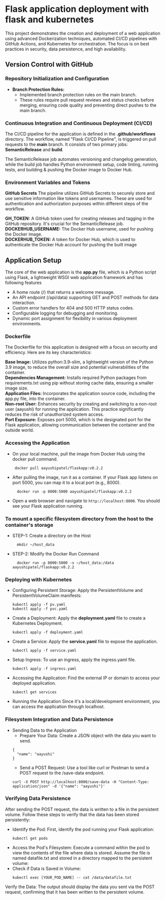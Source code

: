 # Flask application deployment with flask and kubernetes
This project demonstrates the creation and deployment of a web application using advanced Dockerization techniques, automated CI/CD pipelines with GitHub Actions, and Kubernetes for orchestration. The focus is on best practices in security, data persistence, and high availability.

## Version Control with GitHub
### Repository Initialization and Configuration
- **Branch Protection Rules:**
  - Implemented branch protection rules on the main branch.
  - These rules require pull request reviews and status checks before merging, ensuring code quality and preventing direct pushes to the main branch.
### Continuous Integration and Continuous Deployment (CI/CD)
The CI/CD pipeline for the application is defined in the **.github/workflows** directory. The workflow, named "Flask CI/CD Pipeline", is triggered on pull requests to the **main** branch. It consists of two primary jobs: **SemanticRelease** and **build**.

The SemanticRelease job automates versioning and changelog generation, while the build job handles Python environment setup, code linting, running tests, and building & pushing the Docker image to Docker Hub.

### Environment Variables and Tokens
**GitHub Secrets**
The pipeline utilizes GitHub Secrets to securely store and use sensitive information like tokens and usernames. These are used for authentication and authorization purposes within different steps of the workflow.

**GH_TOKEN:** A GitHub token used for creating releases and tagging in the GitHub repository. It's crucial for the SemanticRelease job.<br>
**DOCKERHUB_USERNAME:** The Docker Hub username, used for pushing the Docker image.<br>
**DOCKERHUB_TOKEN:** A token for Docker Hub, which is used to authenticate the Docker Hub account for pushing the built image<br>

## Application Setup
The core of the web application is the **app.py** file, which is a Python script using Flask, a lightweight WSGI web application framework and has following features<br>

- A home route (/) that returns a welcome message.
- An API endpoint (/api/data) supporting GET and POST methods for data interaction.
- Custom error handlers for 404 and 500 HTTP status codes.
- Configurable logging for debugging and monitoring.
- Dynamic port assignment for flexibility in various deployment environments.

### Dockerfile
The Dockerfile for this application is designed with a focus on security and efficiency. Here are its key characteristics:

**Base Image:** Utilizes python:3.9-slim, a lightweight version of the Python 3.9 image, to reduce the overall size and potential vulnerabilities of the container.<br>
**Dependencies Management:** Installs required Python packages from requirements.txt using pip without storing cache data, ensuring a smaller image size.<br>
**Application Files:** Incorporates the application source code, including the app.py file, into the container.<br>
**Non-root User:** Enhances security by creating and switching to a non-root user (aayushi) for running the application. This practice significantly reduces the risk of unauthorized system access.<br>
**Port Exposure:** Exposes port 5000, which is the designated port for the Flask application, allowing communication between the container and the outside world.<br>

### Accessing the Application
- On your local machine, pull the image from Docker Hub using the docker pull command.
  ```
   docker pull aayushipatel/flaskapp:v0.2.2
  ```
- After pulling the image, run it as a container. If your Flask app listens on port 5000, you can map it to a local port (e.g., 8000).
  ```
    docker run -p 8000:5000 aayushipatel/flaskapp:v0.2.2

  ```
- Open a web browser and navigate to ``` http://localhost:8000 ```. You should see your Flask application running.

###  To mount a specific filesystem directory from the host to the container's storage
- STEP-1:  Create a directory on the Host
  ```
    mkdir ~/host_data
  ```
- STEP-2: Modify the Docker Run Command
  ```
    docker run -p 8000:5000 -v ~/host_data:/data aayushipatel/flaskapp:v0.2.2
  ```
### Deploying with Kubernetes
- Configuring Persistent Storage: Apply the PersistentVolume and PersistentVolumeClaim manifests:
  ```
  kubectl apply -f pv.yaml
  kubectl apply -f pvc.yaml
  ```
- Create a Deployment: Apply the **deployment.yaml** file to create a Kubernetes Deployment.
  ```
  kubectl apply -f deployment.yaml
  ```
- Create a Service: Apply the **service.yaml** file to expose the application.
  ```
  kubectl apply -f service.yaml
  ```
- Setup Ingress: To use an ingress, apply the ingress.yaml file.
  ```
  kubectl apply -f ingress.yaml
  ```
- Accessing the Application: Find the external IP or domain to access your deployed application.
  ```
  kubectl get services
  ```
- Running the Application
  Since it's a local/development  environment, you can access the application through localhost.

### Filesystem Integration and Data Persistence
- Sending Data to the Application
  - Prepare Your Data: Create a JSON object with the data you want to send. 
  ```
  {
    "name": "aayushi"
  }
  ```
  - Send a POST Request: Use a tool like curl or Postman to send a POST request to the /save-data endpoint.
  ```
  curl -X POST http://localhost:8000/save-data -H "Content-Type: application/json" -d '{"name": "aayushi"}'
  ```
### Verifying Data Persistence
After sending the POST request, the data is written to a file in the persistent volume. Follow these steps to verify that the data has been stored persistently:
- Identify the Pod: First, identify the pod running your Flask application:
    ```
   kubectl get pods
    ```
- Access the Pod's Filesystem: Execute a command within the pod to view the contents of the file where data is stored. Assume the file is named datafile.txt and stored in a directory mapped to the persistent volume:
- Check if Data is Saved in Volume:
    ```
    kubectl exec [YOUR_POD_NAME] -- cat /data/datafile.txt
    ```
Verify the Data: The output should display the data you sent via the POST request, confirming that it has been written to the persistent volume.


